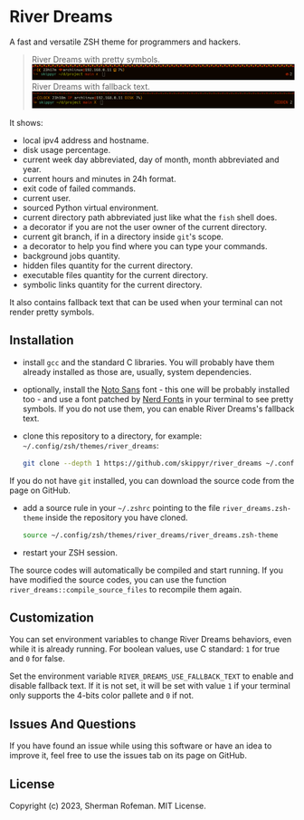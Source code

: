 # River Dreams

A fast and versatile ZSH theme for programmers and hackers.

> River Dreams with pretty symbols.
![](images/image_0.png)
> River Dreams with fallback text.
![](images/image_1.png)

It shows:
+ local ipv4 address and hostname.
+ disk usage percentage.
+ current week day abbreviated, day of month, month abbreviated and year.
+ current hours and minutes in 24h format.
+ exit code of failed commands.
+ current user.
+ sourced Python virtual environment.
+ current directory path abbreviated just like what the `fish` shell does.
+ a decorator if you are not the user owner of the current directory.
+ current git branch, if in a directory inside `git`'s scope.
+ a decorator to help you find where you can type your commands.
+ background jobs quantity.
+ hidden files quantity for the current directory.
+ executable files quantity for the current directory.
+ symbolic links quantity for the current directory.

It also contains fallback text that can be used when your terminal can not render pretty symbols.


## Installation

+ install `gcc` and the standard C libraries. You will probably have them already installed as those are, usually, system dependencies.
+ optionally, install the [Noto Sans](https://fonts.google.com/noto/specimen/Noto+Sans) font - this one will be probably installed too - and use a font patched by [Nerd Fonts](https://github.com/ryanoasis/nerd-fonts) in your terminal to see pretty symbols. If you do not use them, you can enable River Dreams's fallback text.
+ clone this repository to a directory, for example: `~/.config/zsh/themes/river_dreams`:

	```bash
	git clone --depth 1 https://github.com/skippyr/river_dreams ~/.config/zsh/themes/river_dreams
	```
If you do not have `git` installed, you can download the source code from the page on GitHub.

+ add a source rule in your `~/.zshrc` pointing to the file `river_dreams.zsh-theme` inside the repository you have cloned.

	```bash
	source ~/.config/zsh/themes/river_dreams/river_dreams.zsh-theme
	```

+ restart your ZSH session.

The source codes will automatically be compiled and start running. If you have modified the source codes, you can use the function `river_dreams::compile_source_files` to recompile them again.


## Customization

You can set environment variables to change River Dreams behaviors, even while it is already running. For boolean values, use C standard: `1` for true and `0` for false.

Set the environment variable `RIVER_DREAMS_USE_FALLBACK_TEXT` to enable and disable fallback text. If it is not set, it will be set with value `1` if your terminal only supports the 4-bits color pallete and `0` if not.


## Issues And Questions

If you have found an issue while using this software or have an idea to improve it, feel free to use the issues tab on its page on GitHub.


## License

Copyright (c) 2023, Sherman Rofeman. MIT License.

